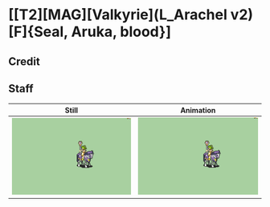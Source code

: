 # [\[T2\]\[MAG\]\[Valkyrie\]\(L_Arachel v2\)\[F\]{Seal, Aruka, blood}]

## Credit


	
## Staff

| Still | Animation |
| :---: | :-------: |
| ![Staff still](./Staff_000.png) | ![Staff animation](./Staff.gif) |
